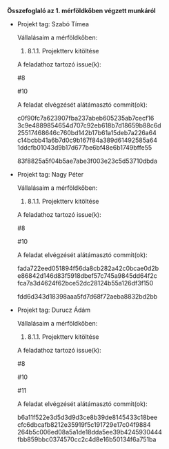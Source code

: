 **Összefoglaló az 1. mérföldkőben végzett munkáról**

- Projekt tag: Szabó Tímea

    Vállalásaim a mérföldkőben:


    1. 8.1.1. Projektterv kitöltése

    A feladathoz tartozó issue(k):

    #8

    #10


    A feladat elvégzését alátámasztó commit(ok):

    c0f90fc7a623907fba237abeb605235ab7cecf16
    3c9e4889854654d707c92eb618b7d18659b88c6d
    25517468646c760bd142b17b61a15deb7a226a64
    c14bcbb41a6b7d0c9b167f84a389d61492585a64
    1ddcfb01043d9b17d677be6bf48e6b1749bffe55

    83f8825a5f04b5ae7abe3f003e23c5d53710dbda



- Projekt tag: Nagy Péter

    Vállalásaim a mérföldkőben:


    1. 8.1.1. Projektterv kitöltése

    A feladathoz tartozó issue(k):

    #8

    #10

    A feladat elvégzését alátámasztó commit(ok):

    fada722eed051894f56da8cb282a42c0bcae0d2b
    e86842d146d83f5918dbef57c745a9845dd64f2c
    fca7a3d4624f62bce52dc28124b55a126df3f150

    fdd6d343d18398aaa5fd7d68f72aeba8832bd2bb



- Projekt tag: Durucz Ádám

    Vállalásaim a mérföldkőben:


    1. 8.1.1. Projektterv kitöltése

    A feladathoz tartozó issue(k):

    #8

    #10

    #11

    A feladat elvégzését alátámasztó commit(ok):

    b6a11f522e3d5d3d9d3ce8b39de8145433c18bee
    cfc6dbcafb8212e35919f5c191729e17c04f9884
    264b5c006ed08a5a1de18dda5ee39b4245930444
    fbb859bbc0374570cc2c4d8e16b50134f6a751ba
